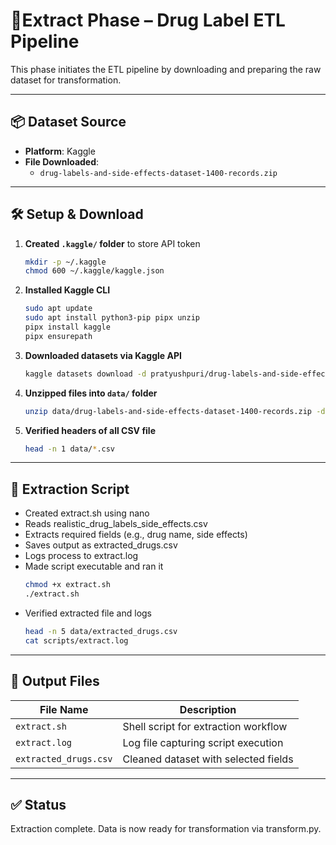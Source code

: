 # 🔹Extract Phase – Drug Label ETL Pipeline

This phase initiates the ETL pipeline by downloading and preparing the raw dataset for transformation.

---

## 📦 Dataset Source

- **Platform**: Kaggle
- **File Downloaded**:
  - `drug-labels-and-side-effects-dataset-1400-records.zip`
---

## 🛠️ Setup & Download

1. **Created `.kaggle/` folder** to store API token
   
   ```bash
   mkdir -p ~/.kaggle
   chmod 600 ~/.kaggle/kaggle.json
2. **Installed Kaggle CLI**
   
   ```bash
   sudo apt update
   sudo apt install python3-pip pipx unzip
   pipx install kaggle
   pipx ensurepath
3. **Downloaded datasets via Kaggle API**
   
   ```bash
   kaggle datasets download -d pratyushpuri/drug-labels-and-side-effects-dataset-1400-records
4. **Unzipped files into `data/` folder**
   
   ```bash
   unzip data/drug-labels-and-side-effects-dataset-1400-records.zip -d data/
5. **Verified headers of all CSV file**
   
   ```bash
   head -n 1 data/*.csv
---

## 🧪 Extraction Script
- Created extract.sh using nano
- Reads realistic_drug_labels_side_effects.csv
- Extracts required fields (e.g., drug name, side effects)
- Saves output as extracted_drugs.csv
- Logs process to extract.log
- Made script executable and ran it
  ```bash
  chmod +x extract.sh
  ./extract.sh
  
- Verified extracted file and logs
  ```bash
  head -n 5 data/extracted_drugs.csv
  cat scripts/extract.log
  
---

## 📄 Output Files
| File Name              | Description                          |
|------------------------|--------------------------------------|
| `extract.sh`           | Shell script for extraction workflow |
| `extract.log`          | Log file capturing script execution  |
| `extracted_drugs.csv`  | Cleaned dataset with selected fields |
---

## ✅ Status
Extraction complete. Data is now ready for transformation via transform.py.
